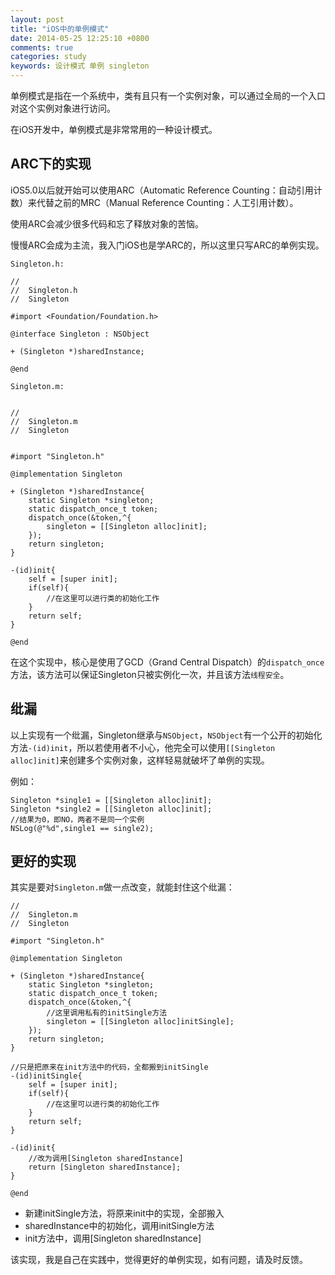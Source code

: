 ```yaml
---
layout: post
title: "iOS中的单例模式"
date: 2014-05-25 12:25:10 +0800
comments: true
categories: study
keywords: 设计模式 单例 singleton
---
```


单例模式是指在一个系统中，类有且只有一个实例对象，可以通过全局的一个入口对这个实例对象进行访问。

在iOS开发中，单例模式是非常常用的一种设计模式。

## ARC下的实现
iOS5.0以后就开始可以使用ARC（Automatic Reference Counting：自动引用计数）来代替之前的MRC（Manual Reference Counting：人工引用计数）。

使用ARC会减少很多代码和忘了释放对象的苦恼。

慢慢ARC会成为主流，我入门iOS也是学ARC的，所以这里只写ARC的单例实现。

`Singleton.h:`
```objc
//
//  Singleton.h
//  Singleton

#import <Foundation/Foundation.h>

@interface Singleton : NSObject

+ (Singleton *)sharedInstance;

@end

```

`Singleton.m:`
```objc

//
//  Singleton.m
//  Singleton


#import "Singleton.h"

@implementation Singleton

+ (Singleton *)sharedInstance{
    static Singleton *singleton;
    static dispatch_once_t token;
    dispatch_once(&token,^{
        singleton = [[Singleton alloc]init];
    });
    return singleton;
}

-(id)init{
    self = [super init];
    if(self){
        //在这里可以进行类的初始化工作
    }
    return self;
}

@end

```

在这个实现中，核心是使用了GCD（Grand Central Dispatch）的`dispatch_once`方法，该方法可以保证Singleton只被实例化一次，并且该方法`线程安全`。

## 纰漏
以上实现有一个纰漏，Singleton继承与`NSObject`，`NSObject`有一个公开的初始化方法`-(id)init`，所以若使用者不小心，他完全可以使用`[[Singleton alloc]init]`来创建多个实例对象，这样轻易就破坏了单例的实现。

例如：
```objc
Singleton *single1 = [[Singleton alloc]init];
Singleton *single2 = [[Singleton alloc]init];
//结果为0，即NO，两者不是同一个实例
NSLog(@"%d",single1 == single2);
```

## 更好的实现
其实是要对`Singleton.m`做一点改变，就能封住这个纰漏：

```objc
//
//  Singleton.m
//  Singleton

#import "Singleton.h"

@implementation Singleton

+ (Singleton *)sharedInstance{
    static Singleton *singleton;
    static dispatch_once_t token;
    dispatch_once(&token,^{
        //这里调用私有的initSingle方法
        singleton = [[Singleton alloc]initSingle];
    });
    return singleton;
}
    
//只是把原来在init方法中的代码，全都搬到initSingle
-(id)initSingle{
    self = [super init];
    if(self){
        //在这里可以进行类的初始化工作
    }
    return self;
}

-(id)init{
    //改为调用[Singleton sharedInstance]
    return [Singleton sharedInstance];
}

@end
```

* 新建initSingle方法，将原来init中的实现，全部搬入
* sharedInstance中的初始化，调用initSingle方法
* init方法中，调用[Singleton sharedInstance]


该实现，我是自己在实践中，觉得更好的单例实现，如有问题，请及时反馈。